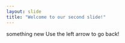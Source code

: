 ```yaml
---
layout: slide
title: "Welcome to our second slide!"
---
```

something new
Use  the left arrow to go back!
